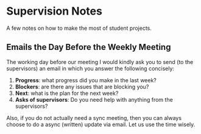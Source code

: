 

# Supervision Notes

A few notes on how to make the most of student projects.

## Emails the Day Before the Weekly Meeting

The working day before our meeting I would kindly ask you to send (to the supervisors) an email in which you answer the following concisely: 
1. **Progress**: what progress did you make in the last week?
2. **Blockers**: are there any issues that are blocking you?
3. **Next**: what is the plan for the next week?
4. **Asks of supervisors**: Do you need help with anything from the supervisors? 

Also, if you do not actually need a sync meeting, then you can always choose to do a async (written) update via email. Let us use the time wisely. 



